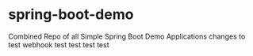 # spring-boot-demo
Combined Repo of all Simple Spring Boot Demo Applications
changes to test webhook
test
test
test
test
